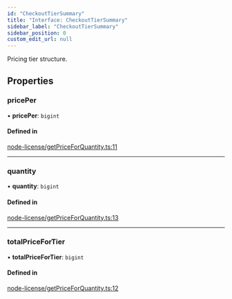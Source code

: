 ```yaml
---
id: "CheckoutTierSummary"
title: "Interface: CheckoutTierSummary"
sidebar_label: "CheckoutTierSummary"
sidebar_position: 0
custom_edit_url: null
---
```


Pricing tier structure.

## Properties

### pricePer

• **pricePer**: `bigint`

#### Defined in

[node-license/getPriceForQuantity.ts:11](https://github.com/xai-foundation/vanguard-node/blob/d5581f0/packages/core/src/node-license/getPriceForQuantity.ts#L11)

___

### quantity

• **quantity**: `bigint`

#### Defined in

[node-license/getPriceForQuantity.ts:13](https://github.com/xai-foundation/vanguard-node/blob/d5581f0/packages/core/src/node-license/getPriceForQuantity.ts#L13)

___

### totalPriceForTier

• **totalPriceForTier**: `bigint`

#### Defined in

[node-license/getPriceForQuantity.ts:12](https://github.com/xai-foundation/vanguard-node/blob/d5581f0/packages/core/src/node-license/getPriceForQuantity.ts#L12)
